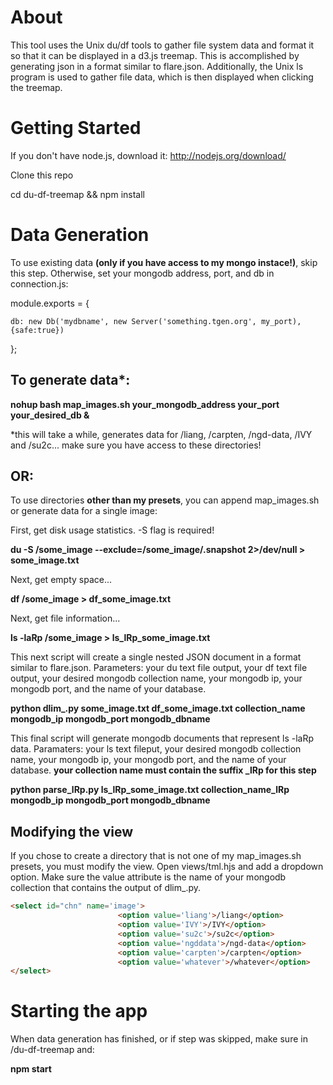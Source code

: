 About
=====

This tool uses the Unix du/df tools to gather file system data and format it so that it can be displayed in a d3.js treemap. This is accomplished by generating json in a format similar to flare.json. Additionally, the Unix ls program is used to gather file data, which is then displayed when clicking the treemap.


Getting Started
===============

If you don't have node.js, download it: http://nodejs.org/download/

Clone this repo

cd du-df-treemap && npm install


Data Generation
===============

To use existing data **(only if you have access to my mongo instace!)**, skip this step. Otherwise, set your mongodb address, port, and db in connection.js:

module.exports = {

    db: new Db('mydbname', new Server('something.tgen.org', my_port),{safe:true})

};



To generate data*:
------------------


**nohup bash map_images.sh your_mongodb_address your_port your_desired_db &**

*this will take a while, generates data for /liang, /carpten, /ngd-data, /IVY and /su2c... make sure you have access to these directories!


OR:
---

To use directories **other than my presets**, you can append map_images.sh or generate data for a single image:

First, get disk usage statistics. -S flag is required!

**du -S /some_image --exclude=/some_image/.snapshot 2>/dev/null > some_image.txt**

Next, get empty space...

**df /some_image > df_some_image.txt**

Next, get file information...

**ls -laRp /some_image  > ls_lRp_some_image.txt**

This next script will create a single nested JSON document in a format similar to flare.json. Parameters: your du text file output, your df text file output, your desired mongodb collection name, your mongodb ip, your mongodb port, and the name of your database.

**python dlim_.py some_image.txt df_some_image.txt collection_name mongodb_ip mongodb_port mongodb_dbname**

This final script will generate mongodb documents that represent ls -laRp data. Paramaters: your ls text fileput, your desired mongodb collection name, your mongodb ip, your mongodb port, and the name of your database. **your collection name must contain the suffix _lRp for this step**

**python parse_lRp.py ls_lRp_some_image.txt collection_name_lRp mongodb_ip mongodb_port mongodb_dbname**

Modifying the view
------------------

If you chose to create a directory that is not one of my map_images.sh presets, you must modify the view. Open views/tml.hjs and add a dropdown option. Make sure the value attribute is the name of your mongodb collection that contains the output of dlim_.py. 

```HTML
<select id="chn" name='image'>
                        <option value='liang'>/liang</option>
                        <option value='IVY'>/IVY</option>
                        <option value='su2c'>/su2c</option>
                        <option value='ngddata'>/ngd-data</option>
                        <option value='carpten'>/carpten</option>
                        <option value='whatever'>/whatever</option>
</select>
```


Starting the app
================

When data generation has finished, or if step was skipped, make sure in /du-df-treemap and:

**npm start**
